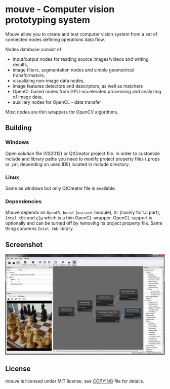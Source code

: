 # mouve - Computer vision prototyping system

Mouve allow you to create and test computer vision system from a set of connected nodes defining operations data flow.

Nodes database consist of:

- input/output nodes for reading source images/videos and writing results,
- image filters, segmentation nodes and simple geometrical transformators,
- visualizing non-image data nodes,
- image features detectors and descriptors, as well as matchers
- OpenCL based nodes from GPU-accelerated processing and analyzing of image data,
- auxillary nodes for OpenCL - data transfer

Most nodes are thin wrappers for OpenCV algorithms.

## Building

### Windows 

Open solution file (VS2012) or QtCreator project file. In order to customize include and library paths you need to modify project property files (.props or .pri, depending on used IDE) located in Include directory. 

### Linux

Same as windows but only QtCreator file is available.

### Dependencies

Mouve depends on `OpenCV`, `boost` (`variant` module), `Qt` (mainly for UI part), `Intel tbb` and [`clw`](https://github.com/k0zmo/clw) which is a thin OpenCL wrapper.
OpenCL support is optionally and can be turned off by removing its project property file. Same thing concerns `Intel tbb` library. 

## Screenshot

![Screenshot](ss.png?raw=true)

## License

mouve is licensed under MIT license, see [COPYING](COPYING) file for details.